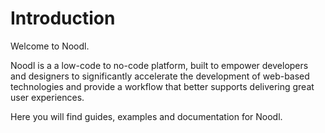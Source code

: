 # Introduction

Welcome to Noodl.

Noodl is a a low-code to no-code platform, built to empower developers and designers to significantly accelerate the development of web-based technologies and provide a workflow that better supports delivering great user experiences.

Here you will find guides, examples and documentation for Noodl.
